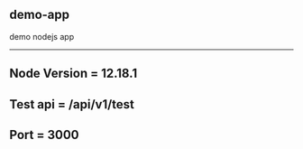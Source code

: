 ## demo-app
demo nodejs app

---------------------------

Node Version = 12.18.1
----------------------

Test api =  /api/v1/test
------------------------

Port = 3000
------------

